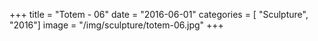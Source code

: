 +++
title = "Totem - 06"
date = "2016-06-01"
categories = [ "Sculpture", "2016"]
image = "/img/sculpture/totem-06.jpg"
+++

